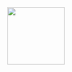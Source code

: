 <div align="center">
	<a href="https://github.com/Credioni">
	<!--
		<img height="130em", src="https://github-readme-stats.vercel.app/api?username=Credioni&show_icons=true&theme=dark&include_all_commits=true&count_private=true"/>
	-->
	<img height="130em" src="https://github-readme-stats.vercel.app/api/top-langs/?username=Credioni&layout=compact&langs_count=7&theme=dark"/>
</div>

<!--
**Credioni/Credioni** is a ✨ _special_ ✨ repository because its `README.md` (this file) appears on your GitHub profile.

Here are some ideas to get you started:

- 🔭 I’m currently working on ...
- 🌱 I’m currently learning ...
- 👯 I’m looking to collaborate on ...
- 🤔 I’m looking for help with ...
- 💬 Ask me about ...
- 📫 How to reach me: ...
- 😄 Pronouns: ...
- ⚡ Fun fact: ...
-->
